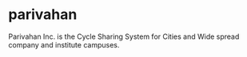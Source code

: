# parivahan

Parivahan Inc. is the Cycle Sharing System for Cities and Wide spread company and institute campuses.
